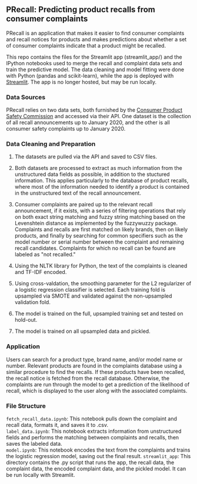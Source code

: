 ## PRecall: Predicting product recalls from consumer complaints

PRecall is an application that makes it easier to find consumer complaints and recall notices for products and makes predictions about whether a set of consumer complaints indicate that a product might be recalled.

This repo contains the files for the Streamlit app (streamlit_app/) and the IPython notebooks used to merge the recall and complaint data sets and train the predictive model. The data cleaning and model fitting were done with Python (pandas and scikit-learn), while the app is deployed with [Streamlit](https://www.streamlit.io/). The app is no longer hosted, but may be run locally.

### Data Sources

PRecall relies on two data sets, both furnished by the [Consumer Product Safety Commission](https://www.cpsc.gov/) and accessed via their API. One dataset is the collection of all recall announcements up to January 2020, and the other is all consumer safety complaints up to January 2020.

### Data Cleaning and Preparation

1. The datasets are pulled via the API and saved to CSV files.

2. Both datasets are processed to extract as much information from the unstructured data fields as possible, in addition to the stuctured information. This applies particularly to the database of product recalls, where most of the information needed to identify a product is contained in the unstructured text of the recall announcement.

3. Consumer complaints are paired up to the relevant recall announcement, if it exists, with a series of filtering operations that rely on both exact string matching and fuzzy string matching based on the Levenshtein distance as implemented by the fuzzywuzzy package. Complaints and recalls are first matched on likely brands, then on likely products, and finally by searching for common specifiers such as the model number or serial number between the complaint and remaining recall candidates. Complaints for which no recall can be found are labeled as "not recalled."

4. Using the NLTK library for Python, the text of the complaints is cleaned and TF-IDF encoded.

5. Using cross-valdation, the smoothing parameter for the L2 regularizer of a logistic regression classifier is selected. Each training fold is upsampled via SMOTE and validated against the non-upsampled validation fold.

6. The model is trained on the full, upsampled training set and tested on hold-out.

7. The model is trained on all upsampled data and pickled.

### Application

Users can search for a product type, brand name, and/or model name or number. Relevant products are found in the complaints database using a similar procedure to find the recalls. If these products have been recalled, the recall notice is fetched from the recall database. Otherwise, the complaints are run through the model to get a prediction of the likelihood of recall, which is displayed to the user along with the associated complaints.

### File Structure
`fetch_recall_data.ipynb`: This notebook pulls down the complaint and recall data, formats it, and saves it to .csv.  
`label_data.ipynb`: This notebook extracts information from unstructured fields and performs the matching between complaints and recalls, then saves the labeled data.  
`model.ipynb`: This notebook encodes the text from the complaints and trains the logistic regression model, saving out the final result.
`streamlit_app`: This directory contains the .py script that runs the app, the recall data, the complaint data, the encoded complaint data, and the pickled model. It can be run locally with Streamlit.
